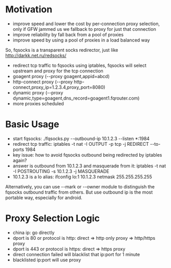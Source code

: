 Motivation
==========

* improve speed and lower the cost by per-connection proxy selection, only if GFW jammed us we fallback to proxy for just that connection
* improve reliability by fall back from a pool of proxies
* improve speed by using a pool of proxies in a load balanced way

So, fqsocks is a transparent socks redirector, just like http://darkk.net.ru/redsocks/

* redirect tcp traffic to fqsocks using iptables, fqsocks will select upstream and proxy for the tcp connection
* goagent proxy (--proxy goagent,appid=abcd)
* http-connect proxy (--proxy http-connect,proxy_ip=1.2.3.4,proxy_port=8080)
* dynamic proxy (--proxy dynamic,type=goagent,dns_record=goagent1.fqrouter.com)
* more proxies scheduled

Basic Usage
===========

* start fqsocks: ./fqsocks.py --outbound-ip 10.1.2.3 --listen *:1984
* redirect tcp traffic: iptables -t nat -I OUTPUT -p tcp -j REDIRECT --to-ports 1984
* key issue: how to avoid fqsocks outbound being redirected by iptables again?
* answer is outbound from 10.1.2.3 and masquerade from it: iptables -t nat -I POSTROUTING -s 10.1.2.3 -j MASQUERADE
* 10.1.2.3 is a lo alias: ifconfig lo:1 10.1.2.3 netmask 255.255.255.255

Alternatively, you can use --mark or --owner module to distinguish the fqsocks outbound traffic from others.
But use outbound ip is the most portable way, especially for android.

Proxy Selection Logic
=====================

* china ip: go directly
* dport is 80 or protocol is http: direct => http only proxy => http/https proxy
* dport is 443 or protocol is https: direct => https proxy
* direct connection failed will blacklist that ip:port for 1 minute
* blacklisted ip:port will use proxy
